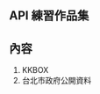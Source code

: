 API 練習作品集
----------------------------------------
內容
----------------------------------------
1. KKBOX
2. 台北市政府公開資料
